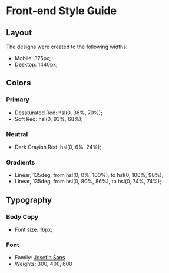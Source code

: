 # Front-end Style Guide

## Layout

The designs were created to the following widths:

- Mobile: 375px;
- Desktop: 1440px;

## Colors

### Primary

- Desaturated Red: hsl(0, 36%, 70%);
- Soft Red: hsl(0, 93%, 68%);

### Neutral

- Dark Grayish Red: hsl(0, 6%, 24%);

### Gradients

- Linear, 135deg, from hsl(0, 0%, 100%), to hsl(0, 100%, 98%);
- Linear, 135deg, from hsl(0, 80%, 86%), to hsl(0, 74%, 74%);

## Typography

### Body Copy

- Font size: 16px;

### Font

- Family: [Josefin Sans](https://fonts.google.com/specimen/Josefin+Sans)
- Weights: 300, 400, 600
